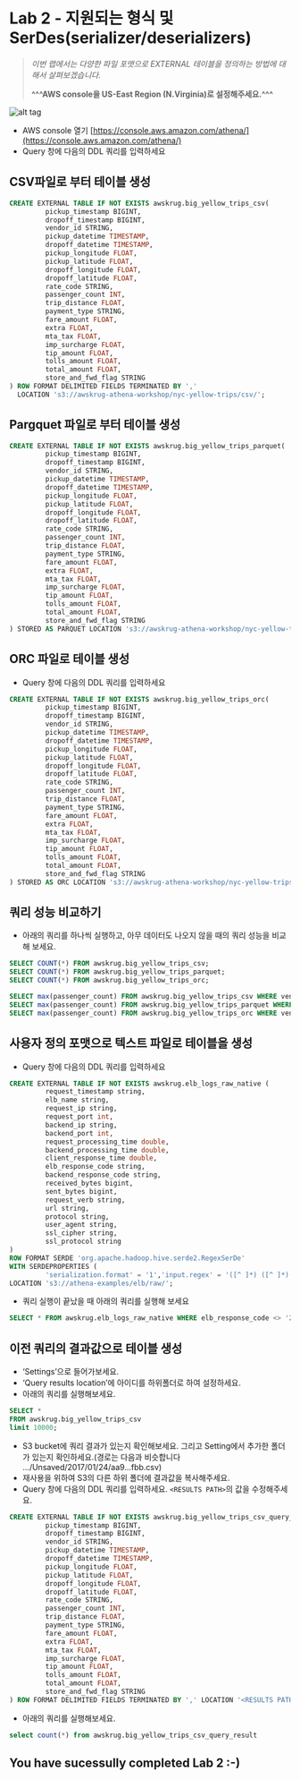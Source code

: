 # Lab 2 - 지원되는 형식 및 SerDes(serializer/deserializers)

>*이번 랩에서는 다양한 파일 포맷으로 EXTERNAL 테이블을 정의하는 방법에 대해서 살펴보겠습니다.*
>
>**^^^AWS console을 US-East Region (N.Virginia)로 설정해주세요.^^^**

![alt tag](../images/region.png)

- AWS console 열기 [https://console.aws.amazon.com/athena/](https://console.aws.amazon.com/athena/)
- Query 창에 다음의 DDL 쿼리를 입력하세요
## CSV파일로 부터 테이블 생성

```sql
CREATE EXTERNAL TABLE IF NOT EXISTS awskrug.big_yellow_trips_csv(
         pickup_timestamp BIGINT,
         dropoff_timestamp BIGINT,
         vendor_id STRING,
         pickup_datetime TIMESTAMP,
         dropoff_datetime TIMESTAMP,
         pickup_longitude FLOAT,
         pickup_latitude FLOAT,
         dropoff_longitude FLOAT,
         dropoff_latitude FLOAT,
         rate_code STRING,
         passenger_count INT,
         trip_distance FLOAT,
         payment_type STRING,
         fare_amount FLOAT,
         extra FLOAT,
         mta_tax FLOAT,
         imp_surcharge FLOAT,
         tip_amount FLOAT,
         tolls_amount FLOAT,
         total_amount FLOAT,
         store_and_fwd_flag STRING
) ROW FORMAT DELIMITED FIELDS TERMINATED BY ','
  LOCATION 's3://awskrug-athena-workshop/nyc-yellow-trips/csv/';
```

## Pargquet 파일로 부터 테이블 생성


```sql
CREATE EXTERNAL TABLE IF NOT EXISTS awskrug.big_yellow_trips_parquet(
         pickup_timestamp BIGINT,
         dropoff_timestamp BIGINT,
         vendor_id STRING,
         pickup_datetime TIMESTAMP,
         dropoff_datetime TIMESTAMP,
         pickup_longitude FLOAT,
         pickup_latitude FLOAT,
         dropoff_longitude FLOAT,
         dropoff_latitude FLOAT,
         rate_code STRING,
         passenger_count INT,
         trip_distance FLOAT,
         payment_type STRING,
         fare_amount FLOAT,
         extra FLOAT,
         mta_tax FLOAT,
         imp_surcharge FLOAT,
         tip_amount FLOAT,
         tolls_amount FLOAT,
         total_amount FLOAT,
         store_and_fwd_flag STRING
) STORED AS PARQUET LOCATION 's3://awskrug-athena-workshop/nyc-yellow-trips/parquet/';
```

## ORC 파일로 테이블 생성

- Query 창에 다음의 DDL 쿼리를 입력하세요

```sql
CREATE EXTERNAL TABLE IF NOT EXISTS awskrug.big_yellow_trips_orc(
         pickup_timestamp BIGINT,
         dropoff_timestamp BIGINT,
         vendor_id STRING,
         pickup_datetime TIMESTAMP,
         dropoff_datetime TIMESTAMP,
         pickup_longitude FLOAT,
         pickup_latitude FLOAT,
         dropoff_longitude FLOAT,
         dropoff_latitude FLOAT,
         rate_code STRING,
         passenger_count INT,
         trip_distance FLOAT,
         payment_type STRING,
         fare_amount FLOAT,
         extra FLOAT,
         mta_tax FLOAT,
         imp_surcharge FLOAT,
         tip_amount FLOAT,
         tolls_amount FLOAT,
         total_amount FLOAT,
         store_and_fwd_flag STRING
) STORED AS ORC LOCATION 's3://awskrug-athena-workshop/nyc-yellow-trips/orc/';
```

## 쿼리 성능 비교하기

- 아래의 쿼리를 하나씩 실행하고, 아무 데이터도 나오지 않을 때의 쿼리 성능을 비교해 보세요.

```sql
SELECT COUNT(*) FROM awskrug.big_yellow_trips_csv;
SELECT COUNT(*) FROM awskrug.big_yellow_trips_parquet;
SELECT COUNT(*) FROM awskrug.big_yellow_trips_orc;
```

```sql
SELECT max(passenger_count) FROM awskrug.big_yellow_trips_csv WHERE vendor_id <> 'VTS';
SELECT max(passenger_count) FROM awskrug.big_yellow_trips_parquet WHERE vendor_id <> 'VTS';
SELECT max(passenger_count) FROM awskrug.big_yellow_trips_orc WHERE vendor_id <> 'VTS';
```

## 사용자 정의 포맷으로 텍스트 파일로 테이블을 생성

- Query 창에 다음의 DDL 쿼리를 입력하세요

```sql
CREATE EXTERNAL TABLE IF NOT EXISTS awskrug.elb_logs_raw_native (
         request_timestamp string,
         elb_name string,
         request_ip string,
         request_port int,
         backend_ip string,
         backend_port int,
         request_processing_time double,
         backend_processing_time double,
         client_response_time double,
         elb_response_code string,
         backend_response_code string,
         received_bytes bigint,
         sent_bytes bigint,
         request_verb string,
         url string,
         protocol string,
         user_agent string,
         ssl_cipher string,
         ssl_protocol string 
)
ROW FORMAT SERDE 'org.apache.hadoop.hive.serde2.RegexSerDe'
WITH SERDEPROPERTIES (
         'serialization.format' = '1','input.regex' = '([^ ]*) ([^ ]*) ([^ ]*):([0-9]*) ([^ ]*):([0-9]*) ([.0-9]*) ([.0-9]*) ([.0-9]*) (-|[0-9]*) (-|[0-9]*) ([-0-9]*) ([-0-9]*) \\\"([^ ]*) ([^ ]*) (- |[^ ]*)\\\" (\"[^\"]*\") ([A-Z0-9-]+) ([A-Za-z0-9.-]*)$' )
LOCATION 's3://athena-examples/elb/raw/';
```

- 쿼리 실행이 끝났을 때 아래의 쿼리를 실행해 보세요

```sql
SELECT * FROM awskrug.elb_logs_raw_native WHERE elb_response_code <> '200' LIMIT 100;
```

## 이전 쿼리의 결과값으로 테이블 생성

- ‘Settings’으로 들어가보세요.
- ‘Query results location’에 아이디를 하위폴더로 하여 설정하세요.
- 아래의 쿼리를 실행해보세요.

```sql
SELECT *
FROM awskrug.big_yellow_trips_csv
limit 10000;
```

- S3 bucket에 쿼리 결과가 있는지 확인해보세요. 그리고 Setting에서 추가한 폴더가 있는지 확인하세요.(경로는 다음과 비슷합니다 .../Unsaved/2017/01/24/aa9...fbb.csv)
- 재사용을 위하여 S3의 다른 하위 폴더에 결과값을 복사해주세요.
- Query 창에 다음의 DDL 쿼리를 입력하세요. `<RESULTS PATH>`의 값을 수정해주세요.

```sql
CREATE EXTERNAL TABLE IF NOT EXISTS awskrug.big_yellow_trips_csv_query_result(
         pickup_timestamp BIGINT,
         dropoff_timestamp BIGINT,
         vendor_id STRING,
         pickup_datetime TIMESTAMP,
         dropoff_datetime TIMESTAMP,
         pickup_longitude FLOAT,
         pickup_latitude FLOAT,
         dropoff_longitude FLOAT,
         dropoff_latitude FLOAT,
         rate_code STRING,
         passenger_count INT,
         trip_distance FLOAT,
         payment_type STRING,
         fare_amount FLOAT,
         extra FLOAT,
         mta_tax FLOAT,
         imp_surcharge FLOAT,
         tip_amount FLOAT,
         tolls_amount FLOAT,
         total_amount FLOAT,
         store_and_fwd_flag STRING
) ROW FORMAT DELIMITED FIELDS TERMINATED BY ',' LOCATION '<RESULTS PATH>';
```

- 아래의 쿼리를 실행해보세요.

```sql
select count(*) from awskrug.big_yellow_trips_csv_query_result
```

## You have sucessully completed Lab 2 :-)
